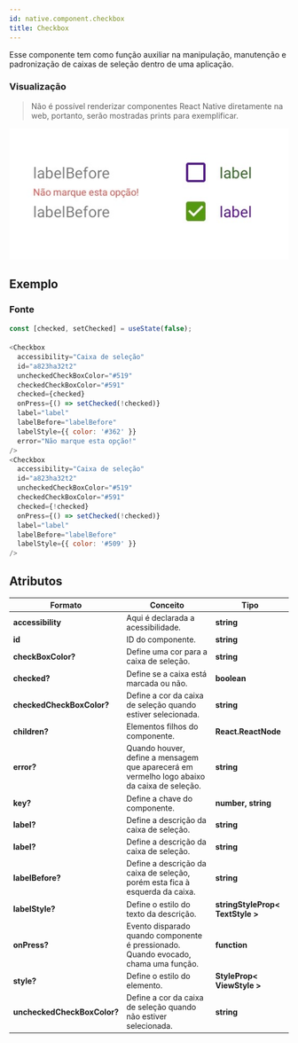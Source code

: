 ```yaml
---
id: native.component.checkbox
title: Checkbox
---
```


<!-- Component declaration begin -->

<!-- Component declaration end -->

<!-- Documentation begin -->

Esse componente tem como função auxiliar na manipulação, manutenção e padronização de caixas de seleção dentro de uma aplicação.

### Visualização

> Não é possível renderizar componentes React Native diretamente na web, portanto, serão mostradas prints para exemplificar.

![button](../static/img/screenshots/checkBox.jpg)

## Exemplo

### Fonte

```javascript
const [checked, setChecked] = useState(false);

<Checkbox
  accessibility="Caixa de seleção"
  id="a823ha32t2"
  uncheckedCheckBoxColor="#519"
  checkedCheckBoxColor="#591"
  checked={checked}
  onPress={() => setChecked(!checked)}
  label="label"
  labelBefore="labelBefore"
  labelStyle={{ color: '#362' }}
  error="Não marque esta opção!"
/>
<Checkbox
  accessibility="Caixa de seleção"
  id="a823ha32t2"
  uncheckedCheckBoxColor="#519"
  checkedCheckBoxColor="#591"
  checked={!checked}
  onPress={() => setChecked(!checked)}
  label="label"
  labelBefore="labelBefore"
  labelStyle={{ color: '#509' }}
/>
```

## Atributos

| Formato                     | Conceito                                                                                    | Tipo                             |
| --------------------------- | ------------------------------------------------------------------------------------------- | -------------------------------- |
| **accessibility**           | Aqui é declarada a acessibilidade.                                                          | **string**                       |
| **id**                      | ID do componente.                                                                           | **string**                       |
| **checkBoxColor?**          | Define uma cor para a caixa de seleção.                                                     | **string**                       |
| **checked?**                | Define se a caixa está marcada ou não.                                                      | **boolean**                      |
| **checkedCheckBoxColor?**   | Define a cor da caixa de seleção quando estiver selecionada.                                | **string**                       |
| **children?**               | Elementos filhos do componente.                                                             | **React.ReactNode**              |
| **error?**                  | Quando houver, define a mensagem que aparecerá em vermelho logo abaixo da caixa de seleção. | **string**                       |
| **key?**                    | Define a chave do componente.                                                               | **number, string**               |
| **label?**                  | Define a descrição da caixa de seleção.                                                     | **string**                       |
| **label?**                  | Define a descrição da caixa de seleção.                                                     | **string**                       |
| **labelBefore?**            | Define a descrição da caixa de seleção, porém esta fica à esquerda da caixa.                | **string**                       |
| **labelStyle?**             | Define o estilo do texto da descrição.                                                      | **stringStyleProp< TextStyle >** |
| **onPress?**                | Evento disparado quando componente é pressionado. Quando evocado, chama uma função.         | **function**                     |
| **style?**                  | Define o estilo do elemento.                                                                | **StyleProp< ViewStyle >**       |
| **uncheckedCheckBoxColor?** | Define a cor da caixa de seleção quando não estiver selecionada.                            | **string**                       |

<!-- Documentation end -->
